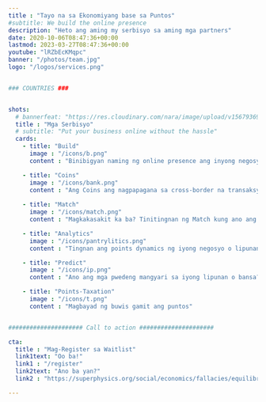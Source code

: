 ```yaml
---
title : "Tayo na sa Ekonomiyang base sa Puntos"
#subtitle: We build the online presence
description: "Heto ang aming my serbisyo sa aming mga partners"
date: 2020-10-06T08:47:36+00:00
lastmod: 2023-03-27T08:47:36+00:00
youtube: "lRZbEcKMqpc"
banner: "/photos/team.jpg"
logo: "/logos/services.png"


### COUNTRIES ###


shots:
  # bannerfeat: "https://res.cloudinary.com/nara/image/upload/v1567936990/photos/incacroplowres.jpg" 
  title : "Mga Serbisyo"
  # subtitle: "Put your business online without the hassle"
  cards:
    - title: "Build"
      image : "/icons/b.png"
      content : "Binibigyan naming ng online presence ang inyong negosyo at organisasyon"

    - title: "Coins"
      image : "/icons/bank.png"
      content : "Ang Coins ang nagpapagana sa cross-border na transaksyon gamit ang puntos"
      
    - title: "Match"
      image : "/icons/match.png"
      content : "Magkakasakit ka ba? Tinitingnan ng Match kung ano ang iyong potensyal na magkasakit"

    - title: "Analytics"
      image : "/icons/pantrylitics.png"
      content : "Tingnan ang points dynamics ng iyong negosyo o lipunan"

    - title: "Predict"
      image : "/icons/ip.png"
      content : "Ano ang mga pwedeng mangyari sa iyong lipunan o bansa?"

    - title: "Points-Taxation"
      image : "/icons/t.png"
      content : "Magbayad ng buwis gamit ang puntos"


##################### Call to action #####################

cta:
  title : "Mag-Register sa Waitlist"
  link1text: "Oo ba!"
  link1 : "/register"
  link2text: "Ano ba yan?"
  link2 : "https://superphysics.org/social/economics/fallacies/equilibrium-fallacy"

---
```


